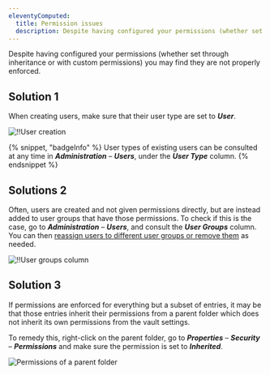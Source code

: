 ```yaml
---
eleventyComputed:
  title: Permission issues
  description: Despite having configured your permissions (whether set through inheritance or with custom permissions) you may find they are not properly enforced.
---
```

Despite having configured your permissions (whether set through inheritance or with custom permissions) you may find they are not properly enforced.

## Solution 1

When creating users, make sure that their user type are set to ***User***.

![!!User creation](https://cdnweb.devolutions.net/docs/RDMW4028_2024_1.png)

{% snippet, "badgeInfo" %}
User types of existing users can be consulted at any time in ***Administration*** – ***Users***, under the ***User Type*** column.
{% endsnippet %}

## Solutions 2

Often, users are created and not given permissions directly, but are instead added to user groups that have those permissions. To check if this is the case, go to  ***Administration*** – ***Users***, and consult the ***User Groups*** column. You can then [reassign users to different user groups or remove them](https://docs.devolutions.net/rdm/user-groups-based-access-control/) as needed.

![!!User groups column](https://cdnweb.devolutions.net/docs/RDMW4030_2024_1.png)

## Solution 3

If permissions are enforced for everything but a subset of entries, it may be that those entries inherit their permissions from a parent folder which does not inherit its own permissions from the vault settings.

To remedy this, right-click on the parent folder, go to ***Properties*** – ***Security*** – ***Permissions*** and make sure the permission is set to ***Inherited***.

![Permissions of a parent folder](https://cdnweb.devolutions.net/docs/RDMW4033_2024_1.png)